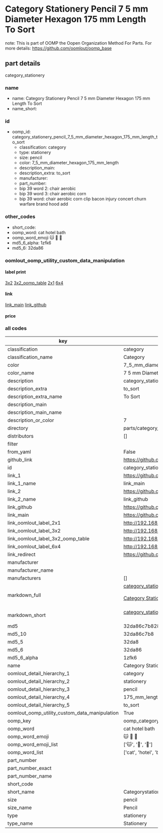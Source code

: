 # Category Stationery Pencil 7 5 mm Diameter Hexagon 175 mm Length To Sort  

note: This is part of OOMP the Oopen Organization Method For Parts. For more details: https://github.com/oomlout/oomp_base

##  part details
  



category_stationery



### name
* name: Category Stationery Pencil 7 5 mm Diameter Hexagon 175 mm Length To Sort
* name_short: 
### id
* oomp_id: category_stationery_pencil_7_5_mm_diameter_hexagon_175_mm_length_to_sort
  * classification: category
  * type: stationery
  * size: pencil
  * color: 7_5_mm_diameter_hexagon_175_mm_length
  * description_main: 
  * description_extra: to_sort
  * manufacturer: 
  * part_number: 
  * bip 39 word 2: chair aerobic
  * bip 39 word 3: chair aerobic corn
  * bip 39 word: chair aerobic corn clip bacon injury concert churn warfare brand hood add

### other_codes
* short_code: 
* oomp_word: cat hotel bath
* oomp_word_emoji :cat: :hotel: :bath:
* md5_6_alpha: 1zfk6
* md5_6: 32da86






### oomlout_oomp_utility_custom_data_manipulation
#### label print
[3x2](http://192.168.1.245:1112/?label=oomp%201zfk6)
[3x2_oomp_table](http://192.168.1.108:1112/?label=oomp%201zfk6)
[2x1](http://192.168.1.242:1112/?label=oomp%201zfk6)
[6x4](http://192.168.1.55:1112/?label=oomp%201zfk6)    

#### link

[link_main](https://github.com/oomlout/oomlout_oomp_version_1_messy/tree/main/parts/category_stationery_pencil_7_5_mm_diameter_hexagon_175_mm_length_to_sort) [link_github](https://github.com/oomlout/oomlout_oomp_version_1_messy/tree/main/parts/category_stationery_pencil_7_5_mm_diameter_hexagon_175_mm_length_to_sort)                             

#### price







### all codes 
| key | value |  
| --- | --- |  
| classification | category |  
| classification_name | Category |  
| color | 7_5_mm_diameter_hexagon_175_mm_length |  
| color_name | 7 5 mm Diameter Hexagon 175 mm Length |  
| description | category_stationery |  
| description_extra | to_sort |  
| description_extra_name | To Sort |  
| description_main |  |  
| description_main_name |  |  
| description_or_color | 7  |  
| directory | parts/category_stationery_pencil_7_5_mm_diameter_hexagon_175_mm_length_to_sort |  
| distributors | [] |  
| filter |  |  
| from_yaml | False |  
| github_link | https://github.com/oomlout/oomlout_oomp_part_src/tree/main/parts/category_stationery_pencil_7_5_mm_diameter_hexagon_175_mm_length_to_sort |  
| id | category_stationery_pencil_7_5_mm_diameter_hexagon_175_mm_length_to_sort |  
| link_1 | https://github.com/oomlout/oomlout_oomp_version_1_messy/tree/main/parts/category_stationery_pencil_7_5_mm_diameter_hexagon_175_mm_length_to_sort |  
| link_1_name | link_main |  
| link_2 | https://github.com/oomlout/oomlout_oomp_version_1_messy/tree/main/parts/category_stationery_pencil_7_5_mm_diameter_hexagon_175_mm_length_to_sort |  
| link_2_name | link_github |  
| link_github | https://github.com/oomlout/oomlout_oomp_version_1_messy/tree/main/parts/category_stationery_pencil_7_5_mm_diameter_hexagon_175_mm_length_to_sort |  
| link_main | https://github.com/oomlout/oomlout_oomp_version_1_messy/tree/main/parts/category_stationery_pencil_7_5_mm_diameter_hexagon_175_mm_length_to_sort |  
| link_oomlout_label_2x1 | http://192.168.1.242:1112/?label=oomp%201zfk6 |  
| link_oomlout_label_3x2 | http://192.168.1.245:1112/?label=oomp%201zfk6 |  
| link_oomlout_label_3x2_oomp_table | http://192.168.1.108:1112/?label=oomp%201zfk6 |  
| link_oomlout_label_6x4 | http://192.168.1.55:1112/?label=oomp%201zfk6 |  
| link_redirect | https://github.com/oomlout/oomlout_oomp_version_1_messy/tree/main/parts/category_stationery_pencil_7_5_mm_diameter_hexagon_175_mm_length_to_sort |  
| manufacturer |  |  
| manufacturer_name |  |  
| manufacturers | [] |  
| markdown_full | [category_stationery_pencil_7_5_mm_diameter_hexagon_175_mm_length_to_sort](none)<br>[](none)<br>[Category Stationery Pencil 7 5 Mm Diameter Hexagon 175 Mm Length To Sort](none)<br><br> |  
| markdown_short | [category_stationery_pencil_7_5_mm_diameter_hexagon_175_mm_length_to_sort](none)<br><br> |  
| md5 | 32da86c7b828c5d5d088a2b460c1092e |  
| md5_10 | 32da86c7b8 |  
| md5_5 | 32da8 |  
| md5_6 | 32da86 |  
| md5_6_alpha | 1zfk6 |  
| name | Category Stationery Pencil 7 5 mm Diameter Hexagon 175 mm Length To Sort |  
| oomlout_detail_hierarchy_1 | category |  
| oomlout_detail_hierarchy_2 | stationery |  
| oomlout_detail_hierarchy_3 | pencil |  
| oomlout_detail_hierarchy_4 | 175_mm_length |  
| oomlout_detail_hierarchy_5 | to_sort |  
| oomlout_oomp_utility_custom_data_manipulation | True |  
| oomp_key | oomp_category_stationery_pencil_7_5_mm_diameter_hexagon_175_mm_length_to_sort |  
| oomp_word | cat hotel bath |  
| oomp_word_emoji | :cat: :hotel: :bath: |  
| oomp_word_emoji_list | [':cat:', ':hotel:', ':bath:'] |  
| oomp_word_list | ['cat', 'hotel', 'bath'] |  
| part_number |  |  
| part_number_exact |  |  
| part_number_name |  |  
| short_code |  |  
| short_name | Categorystationery |  
| size | pencil |  
| size_name | Pencil |  
| type | stationery |  
| type_name | Stationery |  
